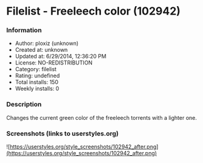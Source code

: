 # Filelist - Freeleech color (102942)

### Information
- Author: ploxiz (unknown)
- Created at: unknown
- Updated at: 6/29/2014, 12:36:20 PM
- License: NO-REDISTRIBUTION
- Category: filelist
- Rating: undefined
- Total installs: 150
- Weekly installs: 0


### Description
Changes the current green color of the freeleech torrents with a lighter one.


### Screenshots (links to userstyles.org)
![https://userstyles.org/style_screenshots/102942_after.png](https://userstyles.org/style_screenshots/102942_after.png)


